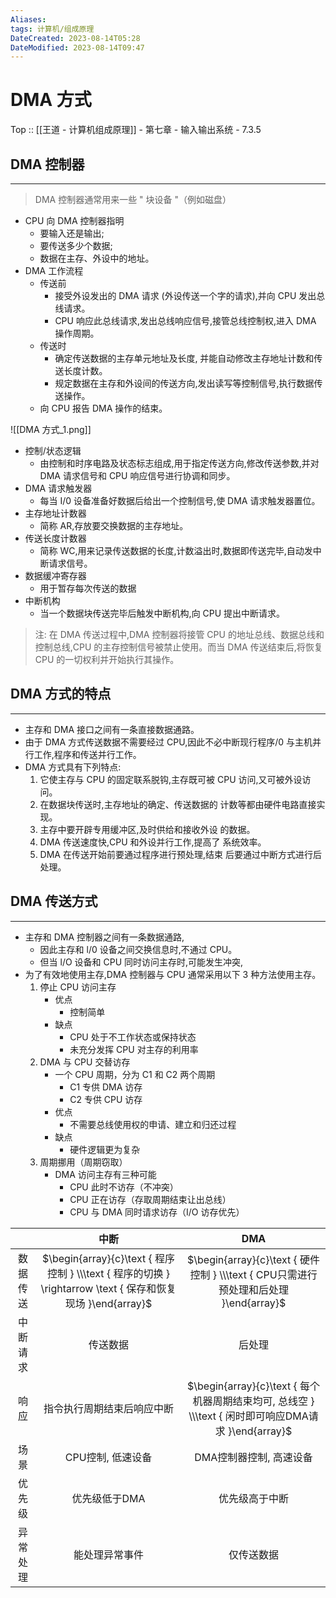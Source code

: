 ```yaml
---
Aliases: 
tags: 计算机/组成原理 
DateCreated: 2023-08-14T05:28
DateModified: 2023-08-14T09:47
---
```

# DMA 方式

Top :: [[王道 - 计算机组成原理]] - 第七章 - 输入输出系统 - 7.3.5

## DMA 控制器
---

> DMA 控制器通常用来一些 " 块设备 "（例如磁盘）

- CPU 向 DMA 控制器指明
	- 要输入还是输出;
	- 要传送多少个数据;
	- 数据在主存、外设中的地址。
- DMA 工作流程
	- 传送前
		- 接受外设发出的 DMA 请求 (外设传送一个字的请求),并向 CPU 发出总线请求。
		- CPU 响应此总线请求,发出总线响应信号,接管总线控制权,进入 DMA 操作周期。
	- 传送时
		- 确定传送数据的主存单元地址及长度, 并能自动修改主存地址计数和传送长度计数。
		- 规定数据在主存和外设间的传送方向,发出读写等控制信号,执行数据传送操作。
	- 向 CPU 报告 DMA 操作的结束。

![[DMA 方式_1.png]]

- 控制/状态逻辑
	- 由控制和时序电路及状态标志组成,用于指定传送方向,修改传送参数,并对 DMA 请求信号和 CPU 响应信号进行协调和同步。
- DMA 请求触发器
	- 每当 I/0 设备准备好数据后给出一个控制信号,使 DMA 请求触发器置位。
- 主存地址计数器
	- 简称 AR,存放要交换数据的主存地址。
- 传送长度计数器
	- 简称 WC,用来记录传送数据的长度,计数溢出时,数据即传送完毕,自动发中断请求信号。
- 数据缓冲寄存器
	- 用于暂存每次传送的数据
- 中断机构
	- 当一个数据块传送完毕后触发中断机构,向 CPU 提出中断请求。

> 注: 在 DMA 传送过程中,DMA 控制器将接管 CPU 的地址总线、数据总线和控制总线,CPU 的主存控制信号被禁止使用。而当 DMA 传送结束后,将恢复 CPU 的一切权利并开始执行其操作。

## DMA 方式的特点
---
- 主存和 DMA 接口之间有一条直接数据通路。
- 由于 DMA 方式传送数据不需要经过 CPU,因此不必中断现行程序/0 与主机并行工作,程序和传送并行工作。
- DMA 方式具有下列特点:
	1. 它使主存与 CPU 的固定联系脱钩,主存既可被 CPU 访问,又可被外设访问。
	2. 在数据块传送时,主存地址的确定、传送数据的 计数等都由硬件电路直接实现。
	3. 主存中要开辟专用缓冲区,及时供给和接收外设 的数据。
	4. DMA 传送速度快,CPU 和外设并行工作,提高了 系统效率。
	5. DMA 在传送开始前要通过程序进行预处理,结束 后要通过中断方式进行后处理。

## DMA 传送方式
---
- 主存和 DMA 控制器之间有一条数据通路,
	- 因此主存和 l/0 设备之间交换信息时,不通过 CPU。
	- 但当 l/O 设备和 CPU 同时访问主存时,可能发生冲突,
- 为了有效地使用主存,DMA 控制器与 CPU 通常采用以下 3 种方法使用主存。
	1. 停止 CPU 访问主存
		- 优点
			- 控制简单
		- 缺点
			- CPU 处于不工作状态或保持状态
			- 未充分发挥 CPU 对主存的利用率
	2. DMA 与 CPU 交替访存
		- 一个 CPU 周期，分为 C1 和 C2 两个周期
			- C1 专供 DMA 访存
			- C2 专供 CPU 访存
		- 优点
			- 不需要总线使用权的申请、建立和归还过程
		- 缺点
			- 硬件逻辑更为复杂
	3. 周期挪用（周期窃取）
		- DMA 访问主存有三种可能
			- CPU 此时不访存（不冲突）
			- CPU 正在访存（存取周期结束让出总线）
			- CPU 与 DMA 同时请求访存（I/O 访存优先）

|  | 中断 | DMA |
| :---: | :---: | :---: |
| 数据传送 | $\begin{array}{c}\text { 程序控制 } \\\text { 程序的切换 } \rightarrow \text { 保存和恢复现场 }\end{array}$ | $\begin{array}{c}\text { 硬件控制 } \\\text { CPU只需进行预处理和后处理 }\end{array}$ |
| 中断请求 | 传送数据 | 后处理 |
| 响应 | 指令执行周期结束后响应中断 | $\begin{array}{c}\text { 每个机器周期结束均可, 总线空 } \\\text { 闲时即可响应DMA请求 }\end{array}$ |
| 场景 | CPU控制, 低速设备 | DMA控制器控制, 高速设备 |
| 优先级 | 优先级低于DMA | 优先级高于中断 |
| 异常处理 | 能处理异常事件 | 仅传送数据 |